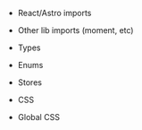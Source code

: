 - React/Astro imports
- Other lib imports (moment, etc)

- Types
- Enums

- Stores

- CSS
- Global CSS